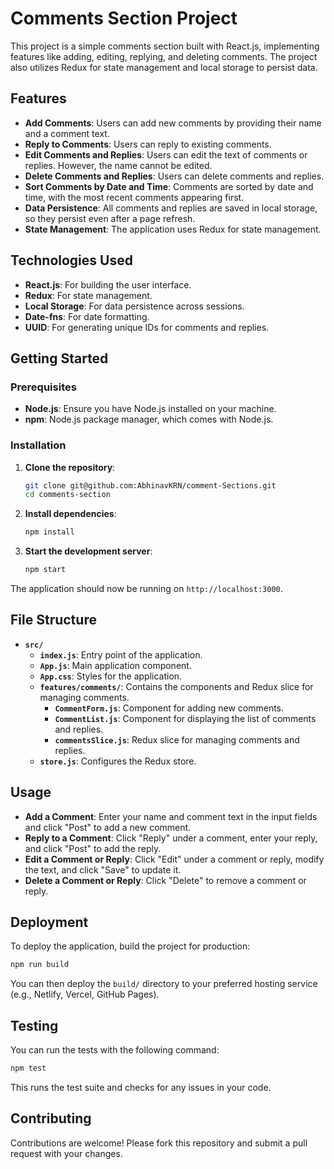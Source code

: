 # Comments Section Project

This project is a simple comments section built with React.js, implementing features like adding, editing, replying, and deleting comments. The project also utilizes Redux for state management and local storage to persist data.

## Features

- **Add Comments**: Users can add new comments by providing their name and a comment text.
- **Reply to Comments**: Users can reply to existing comments.
- **Edit Comments and Replies**: Users can edit the text of comments or replies. However, the name cannot be edited.
- **Delete Comments and Replies**: Users can delete comments and replies.
- **Sort Comments by Date and Time**: Comments are sorted by date and time, with the most recent comments appearing first.
- **Data Persistence**: All comments and replies are saved in local storage, so they persist even after a page refresh.
- **State Management**: The application uses Redux for state management.

## Technologies Used

- **React.js**: For building the user interface.
- **Redux**: For state management.
- **Local Storage**: For data persistence across sessions.
- **Date-fns**: For date formatting.
- **UUID**: For generating unique IDs for comments and replies.

## Getting Started

### Prerequisites

- **Node.js**: Ensure you have Node.js installed on your machine.
- **npm**: Node.js package manager, which comes with Node.js.

### Installation

1. **Clone the repository**:
   ```bash
   git clone git@github.com:AbhinavKRN/comment-Sections.git
   cd comments-section
   ```

2. **Install dependencies**:
   ```bash
   npm install
   ```

3. **Start the development server**:
   ```bash
   npm start
   ```

The application should now be running on `http://localhost:3000`.

## File Structure

- **`src/`**
  - **`index.js`**: Entry point of the application.
  - **`App.js`**: Main application component.
  - **`App.css`**: Styles for the application.
  - **`features/comments/`**: Contains the components and Redux slice for managing comments.
    - **`CommentForm.js`**: Component for adding new comments.
    - **`CommentList.js`**: Component for displaying the list of comments and replies.
    - **`commentsSlice.js`**: Redux slice for managing comments and replies.
  - **`store.js`**: Configures the Redux store.

## Usage

- **Add a Comment**: Enter your name and comment text in the input fields and click "Post" to add a new comment.
- **Reply to a Comment**: Click "Reply" under a comment, enter your reply, and click "Post" to add the reply.
- **Edit a Comment or Reply**: Click "Edit" under a comment or reply, modify the text, and click "Save" to update it.
- **Delete a Comment or Reply**: Click "Delete" to remove a comment or reply.

## Deployment

To deploy the application, build the project for production:

```bash
npm run build
```

You can then deploy the `build/` directory to your preferred hosting service (e.g., Netlify, Vercel, GitHub Pages).

## Testing

You can run the tests with the following command:

```bash
npm test
```

This runs the test suite and checks for any issues in your code.

## Contributing

Contributions are welcome! Please fork this repository and submit a pull request with your changes.
